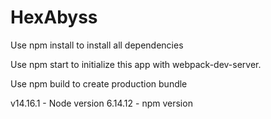 # HexAbyss
Use npm install to install all dependencies

Use npm start to initialize this app with webpack-dev-server.

Use npm build to create production bundle

v14.16.1 - Node version
6.14.12 - npm version
